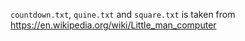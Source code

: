 `countdown.txt`, `quine.txt` and `square.txt` is taken from https://en.wikipedia.org/wiki/Little_man_computer